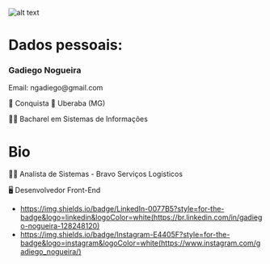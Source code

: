 ![alt text](https://github.com/GadiegoN.png)

# Dados pessoais:
  <h3> Gadiego Nogueira </h3>
  <p> Email: ngadiego@gmail.com </p>
  <p> 📌 Conquista 🔁 Uberaba (MG) </p>
  <p> 👨‍🎓 Bacharel em Sistemas de Informações </p>
  
# Bio

<p> 👨‍💻 Analista de Sistemas - Bravo Serviços Logísticos </p>
<p> 🖥️ Desenvolvedor Front-End </p>

- https://img.shields.io/badge/LinkedIn-0077B5?style=for-the-badge&logo=linkedin&logoColor=white(https://br.linkedin.com/in/gadiego-nogueira-128248120)
- https://img.shields.io/badge/Instagram-E4405F?style=for-the-badge&logo=instagram&logoColor=white(https://www.instagram.com/gadiego_nogueira/)
